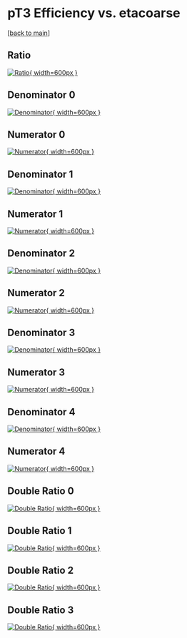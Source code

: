 # pT3 Efficiency vs. etacoarse

[[back to main](./)]



## Ratio

[![Ratio](../mtv/var/pT3_base_0_0_eff_etacoarse.png){ width=600px }](../mtv/var/pT3_base_0_0_eff_etacoarse.pdf)

## Denominator 0

[![Denominator](../mtv/den/pT3_base_0_0_eff_etacoarse_den0.png){ width=600px }](../mtv/den/pT3_base_0_0_eff_etacoarse_den0.pdf)

## Numerator 0

[![Numerator](../mtv/num/pT3_base_0_0_eff_etacoarse_num0.png){ width=600px }](../mtv/num/pT3_base_0_0_eff_etacoarse_num0.pdf)

## Denominator 1

[![Denominator](../mtv/den/pT3_base_0_0_eff_etacoarse_den1.png){ width=600px }](../mtv/den/pT3_base_0_0_eff_etacoarse_den1.pdf)

## Numerator 1

[![Numerator](../mtv/num/pT3_base_0_0_eff_etacoarse_num1.png){ width=600px }](../mtv/num/pT3_base_0_0_eff_etacoarse_num1.pdf)

## Denominator 2

[![Denominator](../mtv/den/pT3_base_0_0_eff_etacoarse_den2.png){ width=600px }](../mtv/den/pT3_base_0_0_eff_etacoarse_den2.pdf)

## Numerator 2

[![Numerator](../mtv/num/pT3_base_0_0_eff_etacoarse_num2.png){ width=600px }](../mtv/num/pT3_base_0_0_eff_etacoarse_num2.pdf)

## Denominator 3

[![Denominator](../mtv/den/pT3_base_0_0_eff_etacoarse_den3.png){ width=600px }](../mtv/den/pT3_base_0_0_eff_etacoarse_den3.pdf)

## Numerator 3

[![Numerator](../mtv/num/pT3_base_0_0_eff_etacoarse_num3.png){ width=600px }](../mtv/num/pT3_base_0_0_eff_etacoarse_num3.pdf)

## Denominator 4

[![Denominator](../mtv/den/pT3_base_0_0_eff_etacoarse_den4.png){ width=600px }](../mtv/den/pT3_base_0_0_eff_etacoarse_den4.pdf)

## Numerator 4

[![Numerator](../mtv/num/pT3_base_0_0_eff_etacoarse_num4.png){ width=600px }](../mtv/num/pT3_base_0_0_eff_etacoarse_num4.pdf)

## Double Ratio 0

[![Double Ratio](../mtv/ratio/pT3_base_0_0_eff_etacoarse_ratio0.png){ width=600px }](../mtv/ratio/pT3_base_0_0_eff_etacoarse_ratio0.pdf)

## Double Ratio 1

[![Double Ratio](../mtv/ratio/pT3_base_0_0_eff_etacoarse_ratio1.png){ width=600px }](../mtv/ratio/pT3_base_0_0_eff_etacoarse_ratio1.pdf)

## Double Ratio 2

[![Double Ratio](../mtv/ratio/pT3_base_0_0_eff_etacoarse_ratio2.png){ width=600px }](../mtv/ratio/pT3_base_0_0_eff_etacoarse_ratio2.pdf)

## Double Ratio 3

[![Double Ratio](../mtv/ratio/pT3_base_0_0_eff_etacoarse_ratio3.png){ width=600px }](../mtv/ratio/pT3_base_0_0_eff_etacoarse_ratio3.pdf)

